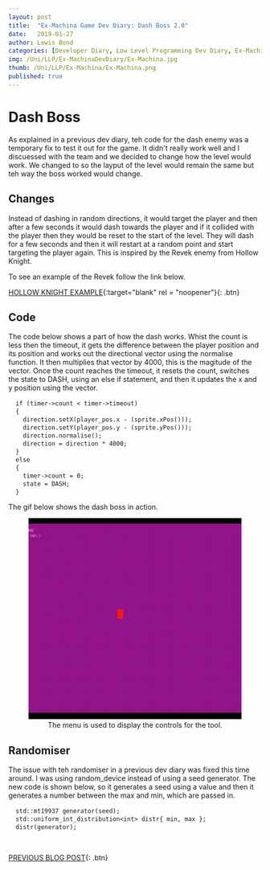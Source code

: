 ```yaml
---
layout: post
title:  "Ex-Machina Game Dev Diary: Dash Boss 2.0"
date:   2019-01-27
author: Lewis Bond
categories: [Developer Diary, Low Level Programming Dev Diary, Ex-Machina Dev Diary]
img: /Uni/LLP/Ex-MachinaDevDiary/Ex-Machina.jpg
thumb: /Uni/LLP/Ex-Machina/Ex-Machina.png
published: true
---
```

<!--more-->

# Dash Boss

As explained in a previous dev diary, teh code for the dash enemy was a temporary fix to test it out for the game. It didn't really work well and I discuessed with the team and we decided to change how the level would work. We changed to so the layput of the level would remain the same but teh way the boss worked would change. 

## Changes

Instead of dashing in random directions, it would target the player and then after a few seconds it would dash towards the player and if it collided with the player then they would be reset to the start of the level. They will dash for a few seconds and then it will restart at a random point and start targeting the player again. This is inspired by the Revek enemy from Hollow Knight. 

To see an example of the Revek follow the link below.

[HOLLOW KNIGHT EXAMPLE](https://youtu.be/dlFiPgPu2M8?t=124){:target="blank" rel = "noopener"}{: .btn}

## Code

The code below shows a part of how the dash works. Whist the count is less then the timeout, it gets the difference between the player position and its position and works out the directional vector using the normalise function. It then multiplies that vector by 4000, this is the magitude of the vector. Once the count reaches the timeout, it resets the count, switches the state to DASH, using an else if statement, and then it updates the x and y position using the vector.

~~~
  if (timer->count < timer->timeout)
  {
    direction.setX(player_pos.x - (sprite.xPos()));
    direction.setY(player_pos.y - (sprite.yPos()));
    direction.normalise();
    direction = direction * 4000;
  }
  else
  {
    timer->count = 0;
    state = DASH;
  }
~~~

The gif below shows the dash boss in action.

<center>
	<figure>
	    <a href="/assets/img/blog/Uni/LLP/Ex-MachinaDevDiary/DashBoss.gif"><img src="/assets/img/blog/Uni/LLP/Ex-MachinaDevDiary/DashBoss.gif" height="400"></a>
	    <figcaption>The menu is used to display the controls for the tool.</figcaption>
	</figure>
</center>

## Randomiser

The issue with teh randomiser in a previous dev diary was fixed this time around. I was using random_device instead of using a seed generator. The new code is shown below, so it generates a seed using a value and then it generates a number between the max and min, which are passed in.

~~~
  std::mt19937 generator(seed);
  std::uniform_int_distribution<int> distr{ min, max };
  distr(generator);
~~~

<br/>

[PREVIOUS BLOG POST](https://lbondi7.github.io/developer%20diary/low%20level%20programming%20dev%20diary/ex-machina%20dev%20diary/llp-dd-ExMachina-7){: .btn}
